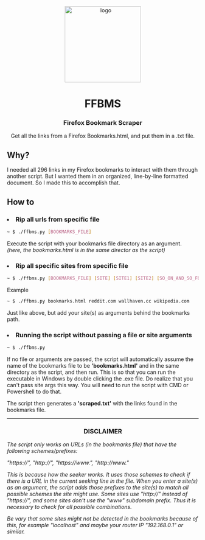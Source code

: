 <div align='center'>
    <img src='img/logo.png' height='200px' alt="logo"/>
    <h1>FFBMS</h1>
    <h3>Firefox Bookmark Scraper</h3>
    Get all the links from a Firefox Bookmarks.html, and put them in a .txt file.
</div>

## Why?
I needed all 296 links in my Firefox bookmarks to interact with them through another script. But I wanted them in an organized, line-by-line formatted document. So I made this to accomplish that.

## How to
<h3><li>Rip all urls from specific file</li></h3>

```bash
~ $ ./ffbms.py [BOOKMARKS_FILE]
```

<p>Execute the script with your bookmarks file directory as an argument.<br>
<em>(here, the bookmarks.html is in the same director as the script)</em></p>

<h3><li>Rip all specific sites from specific file</li></h3>

```bash
~ $ ./ffbms.py [BOOKMARKS_FILE] [SITE] [SITE1] [SITE2] [SO_ON_AND_SO_FORTH...]
```

<p>Example</p>

```bash
~ $ ./ffbms.py bookmarks.html reddit.com wallhaven.cc wikipedia.com
```

<p>Just like above, but add your site(s) as arguments behind the bookmarks path.</p>

<h3><li>Running the script without passing a file or site arguments</li></h3>

```bash
~ $ ./ffbms.py
```

<p>If no file or arguments are passed, the script will automatically assume the name of the bookmarks file to be <strong>'bookmarks.html'</strong> and in the same directory as the script, and then run. This is so that you can run the executable in Windows by double clicking the .exe file. Do realize that you can't pass site args this way. You will need to run the script with CMD or Powershell to do that.

The script then generates a <strong>'scraped.txt'</strong> with the links found in the bookmarks file.</p>

---

<h3 align='center'>DISCLAIMER</h3>
<p><em>The script only works on URLs (in the bookmarks file) that have the following schemes/prefixes:

"https://", "http://", "https://www.", "http://www."

This is because how the seeker works. It uses those schemes to check if there is a URL in the current seeking line in the file. When you enter a site(s) as an argument, the script adds those prefixes to the site(s) to match all possible schemes the site might use. Some sites use "http://" instead of "https://", and some sites don't use the "www" subdomain prefix. Thus it is necessary to check for all possible combinations.

Be vary that some sites might not be detected in the bookmarks because of this, for example "localhost" and maybe your router IP "192.168.0.1" or similar.</em></p>

